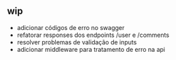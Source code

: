 ## wip 

- adicionar códigos de erro no swagger
- refatorar responses dos endpoints /user e /comments
- resolver problemas de validação de inputs
- adicionar middleware para tratamento de erro na api